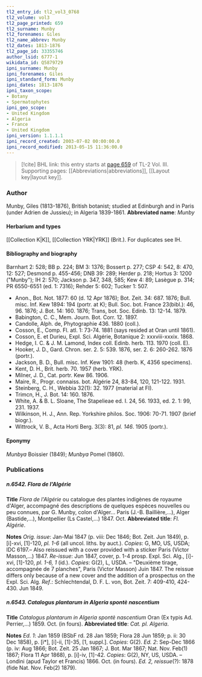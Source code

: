 ```yaml
---
tl2_entry_id: tl2_vol3_0768
tl2_volume: vol3
tl2_page_printed: 659
tl2_surname: Munby
tl2_forenames: Giles
tl2_name_abbrev: Munby
tl2_dates: 1813-1876
tl2_page_id: 33355746
author_lsid: 6777-1
wikidata_id: Q5879729
ipni_surname: Munby
ipni_forenames: Giles
ipni_standard_form: Munby
ipni_dates: 1813-1876
ipni_taxon_scope: 
- Botany
- Spermatophytes
ipni_geo_scope: 
- United Kingdom
- Algeria
- France
- United Kingdom
ipni_version: 1.1.1.1
ipni_record_created: 2003-07-02 00:00:00.0
ipni_record_modified: 2013-05-15 11:36:00.0
---
```



> [!cite] BHL link: this entry starts at [page 659](https://www.biodiversitylibrary.org/page/33355746) of TL-2 Vol. III.
> Supporting pages: [[Abbreviations|abbreviations]], [[Layout key|layout key]].

### Author

Munby, Giles (1813-1876), British botanist; studied at Edinburgh and in Paris (under Adrien de Jussieu); in Algeria 1839-1861. 
**Abbreviated name**: *Munby*

#### Herbarium and types

[[Collection K|K]], [[Collection YRK|YRK]] (Brit.). For duplicates see IH.

#### Bibliography and biography

Barnhart 2: 528; BB p. 224; BM 3: 1376; Bossert p. 277; CSP 4: 542, 8: 470, 12: 527; Desmond p. 455-456; DNB 39: 289; Herder p. 218; Hortus 3: 1200 ("Munby"); IH 2: 570; Jackson p. 347, 348, 585; Kew 4: 89; Lasègue p. 314; PR 6550-6551 (ed. 1: 7316); Rehder 5: 602; Tucker 1: 507.
- Anon., Bot. Not. 1877: 60 (d. 12 Apr 1876); Bot. Zeit. 34: 687. 1876; Bull. misc. Inf. Kew 1894: 194 (portr. at K); Bull. Soc. bot. France 23(bibl.): 46, 96. 1876; J. Bot. 14: 160. 1876; Trans, bot. Soc. Edinb. 13: 12-14. 1879.
- Babington, C. C., Mem. Journ. Bot. Corr. 12. 1897.
- Candolle, Alph. de, Phytographie 436. 1880 (coll.).
- Cosson, E., Comp. Fl. atl. 1: 73-74. 1881 (says resided at Oran until 1861).
- Cosson, E. et Durieu, Expl. Sci. Algérie, Botanique 2: xxxviii-xxxix. 1868.
- Hedge, I. C. & J. M. Lamond, Index coll. Edinb. herb. 113. 1970 (coll. E).
- Hooker, J. D., Gard. Chron. ser. 2. 5: 539. 1876, ser. 2. 6: 260-262. 1876 (portr.).
- Jackson, B. D., Bull. misc. Inf. Kew 1901: 48 (herb. K, 4356 specimens).
- Kent, D. H., Brit. herb. 70. 1957 (herb. YRK).
- Milner, J. D., Cat. portr. Kew 86. 1906.
- Maire, R., Progr. connaiss. bot. Algérie 24, 83-84, 120, 121-122. 1931.
- Steinberg, C. H., Webbia 32(1): 32. 1977 (material at FI).
- Trimcn, H., J. Bot. 14: 160. 1876.
- White, A. & B. L. Sloane, The Stapelieae ed. I. 24, 56. 1933, ed. 2. 1: 99, 231. 1937.
- Wilkinson, H. J., Ann. Rep. Yorkshire philos. Soc. 1906: 70-71. 1907 (brief biogr.).
- Wittrock, V. B., Acta Horti Berg. 3(3): 81, *pl. 146*. 1905 (portr.).

#### Eponymy

*Munbya* Boissier (1849); *Munbya* Pomel (1860).

### Publications

##### n.6542. Flora de l'Algérie

**Title**
*Flora de l'Algérie* ou catalogue des plantes indigènes de royaume d'Alger, accompagné des descriptions de quelques espèces nouvelles ou peu connues, par G. Munby, colon d'Alger... Paris (J.-B. Baillière,...), Alger (Bastide,...), Montpellier (Ls Castel,...) 1847. Oct.
**Abbreviated title**: *Fl. Algérie*.

**Notes**
*Orig. issue*: Jan-Mai 1847 (p. viii: Dec 1846; Bot. Zeit. Jun 1849), p. \[i\]-xvi, \[1\]-120, *pl. 1-6* (all uncol. liths. by auct.). *Copies*: G, MO, US, USDA; IDC 6197.– Also reissued with a cover provided with a sticker Paris (Victor Masson,...) 1847.
*Re-issue*: Jun 1847, cover, p. 1-4 prosp. Expl. Sci. Alg., \[i\]-xvi, \[1\]-120, *pl. 1-6, 1* (id.). *Copies*: G(2), L, USDA. – "Deuxième tirage, accompagnée de 7 planches", Paris (Victor Masson) Juin 1847. The reissue differs only because of a new cover and the addition of a prospectus on the Expl. Sci. Alg.
*Ref*.: Schlechtendal, D. F. L. von, Bot. Zeit. 7: 409-410, 424-430. Jun 1849.

##### n.6543. Catalogus plantarum in Algeria spontè nascentium

**Title**
*Catalogus plantarum in Algeria spontè nascentium* Oran (Ex typis Ad. Perrier,...) 1859. Oct. (in fours).
**Abbreviated title**: *Cat. pl. Algeria*.

**Notes**
*Ed. 1*: Jan 1859 (BSbF rd. 28 Jan 1859; Flora 28 Jun 1859; p. ii: 30 Dec 1858), p. \[i\*\], \[i\]-ii, \[1\]-35, \[1, suppl.\]. *Copies*: G(2).
*Ed. 2*: Sep-Dec 1866 (p. iv: Aug 1866; Bot. Zeit. 25 Jan 1867; J. Bot. Mar 1867; Nat. Nov. Feb(1) 1867; Flora 11 Apr 1868), p. \[i\]-iv, \[1\]-42. *Copies*: G(2), NY, US, USDA. – Londini (apud Taylor et Francis) 1866. Oct. (in fours).
*Ed. 2, reissue*(?): 1878 (fide Nat. Nov. Feb(2) 1879).

